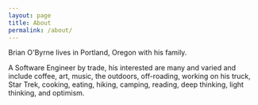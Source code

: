 ```yaml
---
layout: page
title: About
permalink: /about/
---
```


Brian O'Byrne lives in Portland, Oregon with his family.

A Software Engineer by trade, his interested are many and varied and include coffee, art, music, the outdoors, off-roading, working on his truck, Star Trek, cooking, eating, hiking, camping, reading, deep thinking, light thinking, and optimism.


